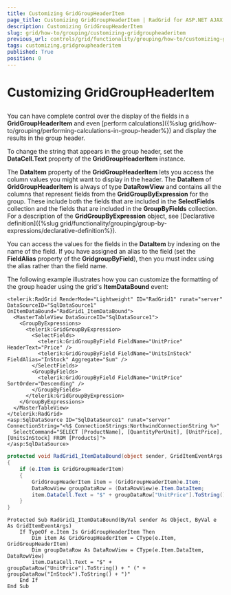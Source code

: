 ```yaml
---
title: Customizing GridGroupHeaderItem
page_title: Customizing GridGroupHeaderItem | RadGrid for ASP.NET AJAX Documentation
description: Customizing GridGroupHeaderItem
slug: grid/how-to/grouping/customizing-gridgroupheaderitem
previous_url: controls/grid/functionality/grouping/how-to/customizing-gridgroupheaderitem
tags: customizing,gridgroupheaderitem
published: True
position: 0
---
```


# Customizing GridGroupHeaderItem



##

You can have complete control over the display of the fields in a **GridGroupHeaderItem** and even [perform calculations]({%slug grid/how-to/grouping/performing-calculations-in-group-header%}) and display the results in the group header.

To change the string that appears in the group header, set the **DataCell.Text** property of the **GridGroupHeaderItem** instance.

The **DataItem** property of the **GridGroupHeaderItem** lets you access the column values you might want to display in the header. The **DataItem** of **GridGroupHeaderItem** is always of type **DataRowView** and contains all the columns that represent fields from the **GridGroupByExpression** for the group. These include both the fields that are included in the **SelectFields** collection and the fields that are included in the **GroupByFields** collection. For a description of the **GridGroupByExpression** object, see [Declarative definition]({%slug grid/functionality/grouping/group-by-expressions/declarative-definition%}).

You can access the values for the fields in the **DataItem** by indexing on the name of the field. If you have assigned an alias to the field (set the **FieldAlias** property of the **GridgroupByField**), then you must index using the alias rather than the field name.

The following example illustrates how you can customize the formatting of the group header using the grid's **ItemDataBound** event:



````ASP.NET
<telerik:RadGrid RenderMode="Lightweight" ID="RadGrid1" runat="server" DataSourceID="SqlDataSource1" OnItemDataBound="RadGrid1_ItemDataBound">
  <MasterTableView DataSourceID="SqlDataSource1">
    <GroupByExpressions>
      <telerik:GridGroupByExpression>
        <SelectFields>
          <telerik:GridGroupByField FieldName="UnitPrice" HeaderText="Price" />
          <telerik:GridGroupByField FieldName="UnitsInStock" FieldAlias="InStock" Aggregate="Sum" />
        </SelectFields>
        <GroupByFields>
          <telerik:GridGroupByField FieldName="UnitPrice" SortOrder="Descending" />
        </GroupByFields>
      </telerik:GridGroupByExpression>
    </GroupByExpressions>
  </MasterTableView>
</telerik:RadGrid>
<asp:SqlDataSource ID="SqlDataSource1" runat="server" ConnectionString="<%$ ConnectionStrings:NorthwindConnectionString %>"
  SelectCommand="SELECT [ProductName], [QuantityPerUnit], [UnitPrice], [UnitsInStock] FROM [Products]">
</asp:SqlDataSource>
````
````C#
protected void RadGrid1_ItemDataBound(object sender, GridItemEventArgs e)
{
    if (e.Item is GridGroupHeaderItem)
    {
        GridGroupHeaderItem item = (GridGroupHeaderItem)e.Item;
        DataRowView groupDataRow = (DataRowView)e.Item.DataItem;
        item.DataCell.Text = "$" + groupDataRow["UnitPrice"].ToString() + " (" + groupDataRow["InStock"].ToString() + ")";
    }
}
````
````VB
Protected Sub RadGrid1_ItemDataBound(ByVal sender As Object, ByVal e As GridItemEventArgs)
    If TypeOf e.Item Is GridGroupHeaderItem Then
        Dim item As GridGroupHeaderItem = CType(e.Item, GridGroupHeaderItem)
        Dim groupDataRow As DataRowView = CType(e.Item.DataItem, DataRowView)
        item.DataCell.Text = "$" + groupDataRow("UnitPrice").ToString() + " (" + groupDataRow("InStock").ToString() + ")"
    End If
End Sub
````

